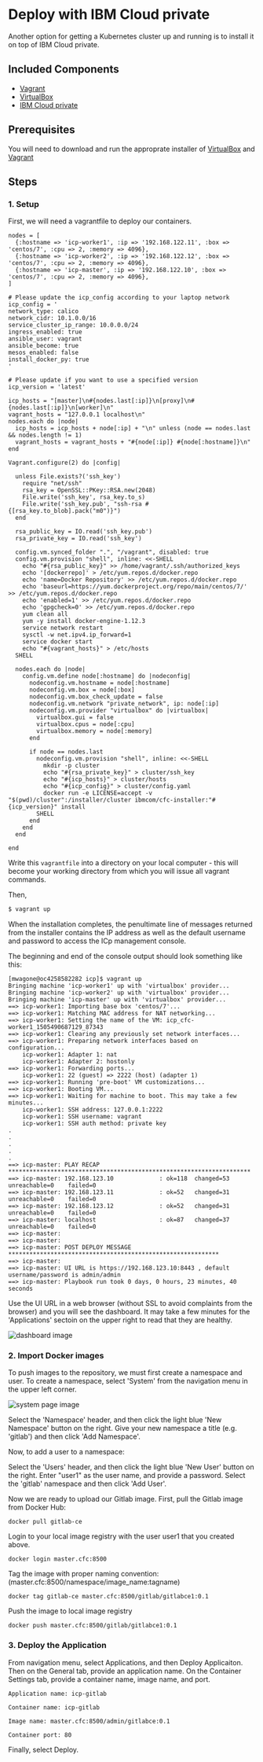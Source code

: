 # Deploy with IBM Cloud private

Another option for getting a Kubernetes cluster up and running is to install it
on top of IBM Cloud private.

## Included Components

- [Vagrant](https://www.vagrantup.com)
- [VirtualBox](https://www.virtualbox.org)
- [IBM Cloud private](https://www.ibm.com/support/knowledgecenter/SSBS6K/product_welcome_cloud_private.html)
## Prerequisites

You will need to download and run the approprate installer of
[VirtualBox](https://www.virtualbox.org/wiki/Downloads) and
[Vagrant](https://www.vagrantup.com/downloads.html)

## Steps

### 1. Setup

First, we will need a vagrantfile to deploy our containers.
```text
nodes = [
  {:hostname => 'icp-worker1', :ip => '192.168.122.11', :box => 'centos/7', :cpu => 2, :memory => 4096},
  {:hostname => 'icp-worker2', :ip => '192.168.122.12', :box => 'centos/7', :cpu => 2, :memory => 4096},
  {:hostname => 'icp-master', :ip => '192.168.122.10', :box => 'centos/7', :cpu => 2, :memory => 4096},
]

# Please update the icp_config according to your laptop network
icp_config = '
network_type: calico
network_cidr: 10.1.0.0/16
service_cluster_ip_range: 10.0.0.0/24
ingress_enabled: true
ansible_user: vagrant
ansible_become: true
mesos_enabled: false
install_docker_py: true
'

# Please update if you want to use a specified version
icp_version = 'latest'

icp_hosts = "[master]\n#{nodes.last[:ip]}\n[proxy]\n#{nodes.last[:ip]}\n[worker]\n"
vagrant_hosts = "127.0.0.1 localhost\n"
nodes.each do |node|
  icp_hosts = icp_hosts + node[:ip] + "\n" unless (node == nodes.last && nodes.length != 1)
  vagrant_hosts = vagrant_hosts + "#{node[:ip]} #{node[:hostname]}\n"
end

Vagrant.configure(2) do |config|

  unless File.exists?('ssh_key')
    require "net/ssh"
    rsa_key = OpenSSL::PKey::RSA.new(2048)
    File.write('ssh_key', rsa_key.to_s)
    File.write('ssh_key.pub', "ssh-rsa #{[rsa_key.to_blob].pack("m0")}")
  end

  rsa_public_key = IO.read('ssh_key.pub')
  rsa_private_key = IO.read('ssh_key')

  config.vm.synced_folder ".", "/vagrant", disabled: true
  config.vm.provision "shell", inline: <<-SHELL
    echo "#{rsa_public_key}" >> /home/vagrant/.ssh/authorized_keys
    echo '[dockerrepo]' > /etc/yum.repos.d/docker.repo
    echo 'name=Docker Repository' >> /etc/yum.repos.d/docker.repo
    echo 'baseurl=https://yum.dockerproject.org/repo/main/centos/7/' >> /etc/yum.repos.d/docker.repo
    echo 'enabled=1' >> /etc/yum.repos.d/docker.repo
    echo 'gpgcheck=0' >> /etc/yum.repos.d/docker.repo
    yum clean all
    yum -y install docker-engine-1.12.3
    service network restart
    sysctl -w net.ipv4.ip_forward=1
    service docker start
    echo "#{vagrant_hosts}" > /etc/hosts
  SHELL

  nodes.each do |node|
    config.vm.define node[:hostname] do |nodeconfig|
      nodeconfig.vm.hostname = node[:hostname]
      nodeconfig.vm.box = node[:box]
      nodeconfig.vm.box_check_update = false
      nodeconfig.vm.network "private_network", ip: node[:ip]
      nodeconfig.vm.provider "virtualbox" do |virtualbox|
        virtualbox.gui = false
        virtualbox.cpus = node[:cpu]
        virtualbox.memory = node[:memory]
      end

      if node == nodes.last
        nodeconfig.vm.provision "shell", inline: <<-SHELL
          mkdir -p cluster
          echo "#{rsa_private_key}" > cluster/ssh_key
          echo "#{icp_hosts}" > cluster/hosts
          echo "#{icp_config}" > cluster/config.yaml
          docker run -e LICENSE=accept -v "$(pwd)/cluster":/installer/cluster ibmcom/cfc-installer:"#{icp_version}" install
        SHELL
      end
    end
  end

end
```

Write this `vagrantfile` into a directory on your local computer - this will
become your working directory from which you will issue all vagrant commands.

Then,
```bash
$ vagrant up
```

When the installation completes, the penultimate line of messages returned from
the installer contains the IP address as well as the default username and
password to access the ICp management console.

The beginning and end of the console output should look something like this:
```text
[mwagone@oc4258582282 icp]$ vagrant up
Bringing machine 'icp-worker1' up with 'virtualbox' provider...
Bringing machine 'icp-worker2' up with 'virtualbox' provider...
Bringing machine 'icp-master' up with 'virtualbox' provider...
==> icp-worker1: Importing base box 'centos/7'...
==> icp-worker1: Matching MAC address for NAT networking...
==> icp-worker1: Setting the name of the VM: icp_cfc-worker1_1505490687129_87343
==> icp-worker1: Clearing any previously set network interfaces...
==> icp-worker1: Preparing network interfaces based on configuration...
    icp-worker1: Adapter 1: nat
    icp-worker1: Adapter 2: hostonly
==> icp-worker1: Forwarding ports...
    icp-worker1: 22 (guest) => 2222 (host) (adapter 1)
==> icp-worker1: Running 'pre-boot' VM customizations...
==> icp-worker1: Booting VM...
==> icp-worker1: Waiting for machine to boot. This may take a few minutes...
    icp-worker1: SSH address: 127.0.0.1:2222
    icp-worker1: SSH username: vagrant
    icp-worker1: SSH auth method: private key
.
.
.
.
.
==> icp-master: PLAY RECAP *********************************************************************
==> icp-master: 192.168.123.10             : ok=118  changed=53   unreachable=0    failed=0   
==> icp-master: 192.168.123.11             : ok=52   changed=31   unreachable=0    failed=0   
==> icp-master: 192.168.123.12             : ok=52   changed=31   unreachable=0    failed=0   
==> icp-master: localhost                  : ok=87   changed=37   unreachable=0    failed=0   
==> icp-master: 
==> icp-master: 
==> icp-master: POST DEPLOY MESSAGE ************************************************************
==> icp-master: 
==> icp-master: UI URL is https://192.168.123.10:8443 , default username/password is admin/admin
==> icp-master: Playbook run took 0 days, 0 hours, 23 minutes, 40 seconds
```

Use the UI URL in a web browser (without SSL to avoid complaints from the
browser) and you will see the dashboard.  It may take a few minutes for the
'Applications' sectoin on the upper right to read that they are healthy.

![dashboard image](../images/dashboard.png)

### 2. Import Docker images

To push images to the repository, we must first create a namespace and user.
To create a namespace, select 'System' from the navigation menu in the upper
left corner.

![system page image](..images/system.png)

Select the 'Namespace' header, and then click the light blue 'New Namespace'
button on the right.  Give your new namespace a title (e.g. 'gitlab') and
then click 'Add Namespace'.

Now, to add a user to a namespace:

Select the 'Users' header, and then click the light blue 'New User' button on
the right.  Enter "user1" as the user name, and provide a password.  Select the
'gitlab' namespace and then click 'Add User'.

Now we are ready to upload our Gitlab image.  First, pull the Gitlab image from
Docker Hub:

    docker pull gitlab-ce

Login to your local image registry with the user user1 that you created above.

    docker login master.cfc:8500

Tag the image with proper naming convention: (master.cfc:8500/namespace/image_name:tagname)

    docker tag gitlab-ce master.cfc:8500/gitlab/gitlabce1:0.1

Push the image to local image registry

    docker push master.cfc:8500/gitlab/gitlabce1:0.1

### 3. Deploy the Application

From navigation menu, select Applications, and then Deploy Applicaiton.  Then
on the General tab, provide an application name.  On the Container Settings
tab, provide a container name, image name, and port.

    Application name: icp-gitlab

    Container name: icp-gitlab

    Image name: master.cfc:8500/admin/gitlabce:0.1

    Container port: 80

Finally, select Deploy.
